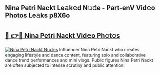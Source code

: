 ## Nina Petri Nackt Le𝚊k𝚎d N𝚞𝚍e - Part-enV Vid𝚎o Photos Le𝚊ks p8X6o

# <h2><a href="http://fbauea.evod.top/?m=Nina+Petri+Nackt">🔗 👉🔴 Nina Petri Nackt Vid𝚎o Ph𝚘t𝚘s</a></h2>

[![Nina Petri Nackt N𝚞d𝚎s](https://i.imgur.com/8V9OHl7.gif)](http://fbauea.evod.top/?m=Nina+Petri+Nackt)
Influencer Nina Petri Nackt who creates engaging lifestyle and dance content, featuring solo and collaborative dance trend performances and mini vlogs. Public figures Nina Petri Nackt are often subjected to intense scrutiny and public attention. 
